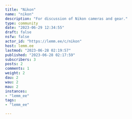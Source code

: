 ```yaml
---
title: "Nikon" 
name: "nikon"
description: "For discussion of Nikon cameras and gear."
type: community
date: "2023-06-29 12:34:55"
draft: false
nsfw: false
actor_id: "https://lemm.ee/c/nikon"
host: lemm.ee
lastmod: "2023-06-28 02:19:57"
published: "2023-06-28 02:17:59"
subscribers: 3
posts: 2
comments: 1
weight: 2
dau: 2
wau: 2
mau: 2
instances:
- "lemm_ee"
tags: 
- "lemm_ee"

---
```

